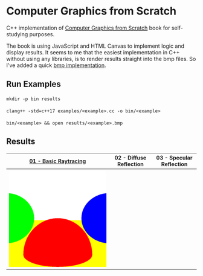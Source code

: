 # Computer Graphics from Scratch

C++ implementation of [Computer Graphics from Scratch](https://gabrielgambetta.com/computer-graphics-from-scratch/) book for self-studying purposes.

The book is using JavaScript and HTML Canvas to implement logic and display results.
It seems to me that the easiest implementation in C++ without using any libraries, is to render results straight into the bmp files. So I've added a quick [bmp implementation](/examples/bmp.h).

## Run Examples

```
mkdir -p bin results

clang++ -std=c++17 examples/<example>.cc -o bin/<example>

bin/<example> && open results/<example>.bmp
```

## Results

| [01 - Basic Raytracing](/examples/01-basic-raytracing.cc) | 02 - Diffuse Reflection | 03 - Specular Reflection |
|---|---|---|
| ![Basic Raytracing](/results/01-basic-raytracing.bmp) |  |  |
